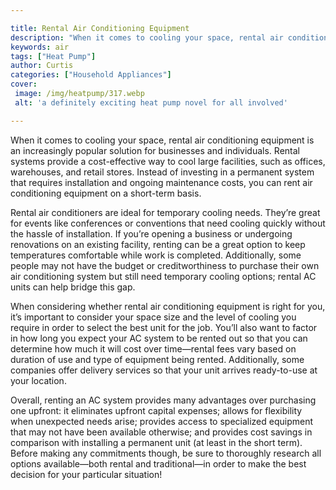 ```yaml
---

title: Rental Air Conditioning Equipment
description: "When it comes to cooling your space, rental air conditioning equipment is an increasingly popular solution for businesses and indi...keep reading to learn"
keywords: air
tags: ["Heat Pump"]
author: Curtis
categories: ["Household Appliances"]
cover: 
 image: /img/heatpump/317.webp
 alt: 'a definitely exciting heat pump novel for all involved'

---
```


When it comes to cooling your space, rental air conditioning equipment is an increasingly popular solution for businesses and individuals. Rental systems provide a cost-effective way to cool large facilities, such as offices, warehouses, and retail stores. Instead of investing in a permanent system that requires installation and ongoing maintenance costs, you can rent air conditioning equipment on a short-term basis.

Rental air conditioners are ideal for temporary cooling needs. They’re great for events like conferences or conventions that need cooling quickly without the hassle of installation. If you’re opening a business or undergoing renovations on an existing facility, renting can be a great option to keep temperatures comfortable while work is completed. Additionally, some people may not have the budget or creditworthiness to purchase their own air conditioning system but still need temporary cooling options; rental AC units can help bridge this gap.

When considering whether rental air conditioning equipment is right for you, it’s important to consider your space size and the level of cooling you require in order to select the best unit for the job. You’ll also want to factor in how long you expect your AC system to be rented out so that you can determine how much it will cost over time—rental fees vary based on duration of use and type of equipment being rented. Additionally, some companies offer delivery services so that your unit arrives ready-to-use at your location.

Overall, renting an AC system provides many advantages over purchasing one upfront: it eliminates upfront capital expenses; allows for flexibility when unexpected needs arise; provides access to specialized equipment that may not have been available otherwise; and provides cost savings in comparison with installing a permanent unit (at least in the short term). Before making any commitments though, be sure to thoroughly research all options available—both rental and traditional—in order to make the best decision for your particular situation!
